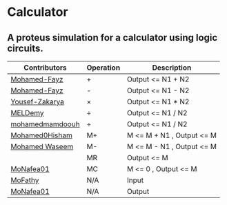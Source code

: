 # Calculator
## A proteus simulation for a calculator using logic circuits.

| Contributors                                                     |  Operation  |       Description          |
|  ---------                                                       |  ---------  |       -----------          |
|[Mohamed-Fayz](https://github.com/Mohamed-Fayz)                   |      +      |  Output <= N1 + N2         |
|[Mohamed-Fayz](https://github.com/Mohamed-Fayz)                   |      -      |  Output <= N1 - N2         |
|[Yousef-Zakarya](https://github.com/usf664)                       |      ×      |  Output <= N1 * N2         |
|[MELDemy](https://github.com/MELDemy)                             |      ÷      |  Output <= N1 / N2         |
[mohamedmamdoouh](https://github.com/mohamedmamdoouh)              |      ÷      |  Output <= N1 / N2         |
|[Mohamed0Hisham](https://github.com/Mohamed0Hisham)               |      M+     |  M <= M + N1 , Output <= M |
|[Mohamed Waseem](https://github.com/Mohammed973-ai)               |      M-     |  M <= M - N1 , Output <= M |
|                                                                  |      MR     |  Output <= M               |
|[MoNafea01](https://github.com/MoNafea01)                         |      MC     |  M <= 0 , Output <= M      |
|[MoFathy](https://github.com/Mo1321)                              |     N/A     |  Input                     |
|[MoNafea01](https://github.com/MoNafea01)                         |     N/A     |  Output                    | 
